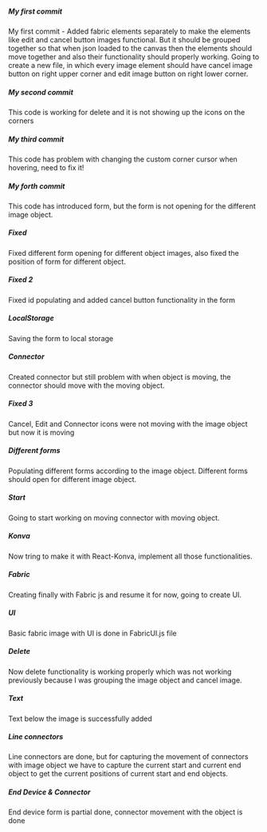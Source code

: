 ##### My first commit
My first commit - Added fabric elements separately to make the elements like edit and cancel button images functional. But it should be grouped together so that when json loaded to the canvas then the elements should move together and also their functionality should properly working. 
Going to create a new file, in which every image element should have cancel image button on right upper corner and edit image button on right lower corner.

##### My second commit 
This code is working for delete and it is not showing up the icons on the corners

##### My third commit
This code has problem with changing the custom corner cursor when hovering, need to fix it!

##### My forth commit
This code has introduced form, but the form is not opening for the different image object.

##### Fixed
Fixed different form opening for different object images, also fixed the position of form for different object.

##### Fixed 2
Fixed id populating and added cancel button functionality in the form

##### LocalStorage
Saving the form to local storage 

##### Connector
Created connector but still problem with when object is moving, the connector should move with the moving object.

##### Fixed 3
Cancel, Edit and Connector icons were not moving with the image object but now it is moving

##### Different forms
Populating different forms according to the image object. Different forms should open for different image object.

##### Start
Going to start working on moving connector with moving object.

##### Konva
Now tring to make it with React-Konva, implement all those functionalities.

##### Fabric
Creating finally with Fabric js and resume it for now, going to create UI.

##### UI
Basic fabric image with UI is done in FabricUI.js file

##### Delete
Now delete functionality is working properly which was not working previously because I was grouping the image object and cancel image.

##### Text
Text below the image is successfully added

##### Line connectors
Line connectors are done, but for capturing the movement of connectors with image object we have to capture the current start and current end object to get the current positions of current start and end objects.

##### End Device & Connector
End device form is partial done, connector movement with the object is done